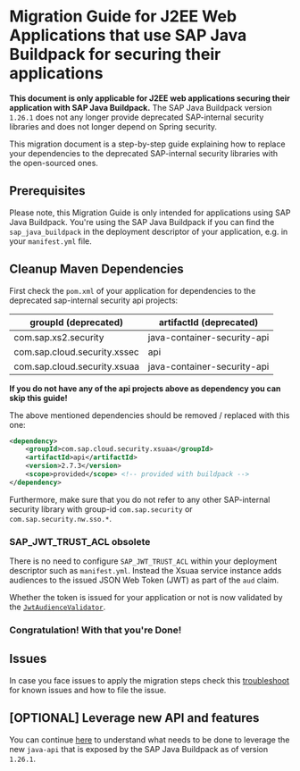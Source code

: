 # Migration Guide for J2EE Web Applications that use SAP Java Buildpack for securing their applications


**This document is only applicable for J2EE web applications securing their application with SAP Java Buildpack.** The SAP Java Buildpack version `1.26.1` does not any longer provide deprecated SAP-internal security libraries and does not longer depend on Spring security. 

This migration document is a step-by-step guide explaining how to replace your dependencies to the deprecated SAP-internal security libraries with the open-sourced ones.

## Prerequisites

Please note, this Migration Guide is only intended for applications using SAP Java Buildpack. You're using the SAP Java Buildpack if you can find the `sap_java_buildpack` in the deployment descriptor of your application, e.g. in your `manifest.yml` file.

## Cleanup Maven Dependencies <a name="maven"></a>

First check the `pom.xml` of your application for dependencies to the deprecated sap-internal security api projects:

groupId (deprecated) | artifactId (deprecated) 
--- | --- 
com.sap.xs2.security | java-container-security-api 
com.sap.cloud.security.xssec | api 
com.sap.cloud.security.xsuaa | java-container-security-api 

**If you do not have any of the api projects above as dependency you can skip this guide!**

The above mentioned dependencies should be removed / replaced with this one:

```xml
<dependency>
    <groupId>com.sap.cloud.security.xsuaa</groupId>
    <artifactId>api</artifactId>
    <version>2.7.3</version>
    <scope>provided</scope> <!-- provided with buildpack -->
</dependency>
```

Furthermore, make sure that you do not refer to any other SAP-internal security library with group-id `com.sap.security` or `com.sap.security.nw.sso.*`. 

### SAP_JWT_TRUST_ACL obsolete
There is no need to configure `SAP_JWT_TRUST_ACL` within your deployment descriptor such as `manifest.yml`. 
Instead the Xsuaa service instance adds audiences to the issued JSON Web Token (JWT) as part of the `aud` claim.

Whether the token is issued for your application or not is now validated by the [`JwtAudienceValidator`](/java-security/src/main/java/com/sap/cloud/security/token/validation/validators/JwtAudienceValidator.java).


### Congratulation! With that you're Done!

## Issues
In case you face issues to apply the migration steps check this [troubleshoot](README.md#troubleshoot) for known issues and how to file the issue.

## [OPTIONAL] Leverage new API and features
You can continue [here](Migration_SAPJavaBuildpackProjects_V2.md) to understand what needs to be done to leverage the new `java-api` that is exposed by the SAP Java Buildpack as of version `1.26.1`.
